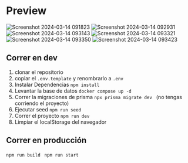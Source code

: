 # Preview
![Screenshot 2024-03-14 091823](https://github.com/sergiovforesto/teslo-shop/assets/107615935/c5209044-ea18-4963-89d8-4a23bff170e6)
![Screenshot 2024-03-14 092931](https://github.com/sergiovforesto/teslo-shop/assets/107615935/245f723e-68e3-4ff4-9e06-b04fc468b693)
![Screenshot 2024-03-14 093143](https://github.com/sergiovforesto/teslo-shop/assets/107615935/6b78aa2d-d56e-4d32-ae23-54f8f5fea75a)
![Screenshot 2024-03-14 093321](https://github.com/sergiovforesto/teslo-shop/assets/107615935/72d27cd7-c34f-4c6a-948a-47db70dc7c93)
![Screenshot 2024-03-14 093350](https://github.com/sergiovforesto/teslo-shop/assets/107615935/ba0f5b7c-d924-462d-a235-c3a1686af7f0)
![Screenshot 2024-03-14 093423](https://github.com/sergiovforesto/teslo-shop/assets/107615935/0c897677-b3c3-403e-9cdb-63eeb6090f2f)



## Correr en dev

1. clonar el repositorio
2. copiar el ```.env.template``` y renombrarlo a ```.env ```
3. Instalar Dependencias ``npm install ``
4. Levantar la base de datos ``docker compose up -d ``
5. Correr la migraciones de prisma ``npx prisma migrate dev `` (no tengas corriendo el proyecto)
6. Ejecutar seed ``npm run seed ``
7. Correr el proyecto ``npm run dev``
8. Limpiar el localStorage del navegador


## Correr en producción
``npm run build ``
``npm run start ``
